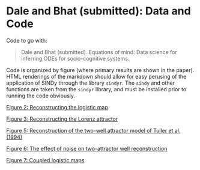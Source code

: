 # Dale and Bhat (submitted): Data and Code

Code to go with:

> Dale and Bhat (submitted). Equations of mind: Data science for inferring ODEs for socio-cognitive systems.

Code is organized by figure (where primary results are shown in the paper). HTML renderings of the markdown should allow for easy perusing of the application of SINDy through the library `sindyr`. The `sindy` and other functions are taken from the `sindyr` library, and must be installed prior to running the code obviously.

[Figure 2: Reconstructing the logistic map](https://htmlpreview.github.com/?https://github.com/racdale/sindyr/blob/master/dale-bhat-materials/Figure_2.html)

[Figure 3: Reconstructing the Lorenz attractor](https://htmlpreview.github.com/?https://github.com/racdale/sindyr/blob/master/dale-bhat-materials/Figure_3.html)

[Figure 5: Reconstruction of the two-well attractor model of Tuller et al. (1994)](https://htmlpreview.github.com/?https://github.com/racdale/sindyr/blob/master/dale-bhat-materials/Figure_5.html)

[Figure 6: The effect of noise on two-attractor well reconstruction](https://htmlpreview.github.com/?https://github.com/racdale/sindyr/blob/master/dale-bhat-materials/Figure_6.html)

[Figure 7: Coupled logistic maps](https://htmlpreview.github.com/?https://github.com/racdale/sindyr/blob/master/dale-bhat-materials/Figure_7.html)

